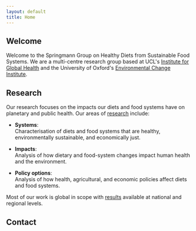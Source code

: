```yaml
---
layout: default
title: Home
---
```


## Welcome

Welcome to the Springmann Group on Healthy Diets from Sustainable Food Systems. We are a multi-centre research group based at UCL's [Institute for Global Health](https://www.ucl.ac.uk/global-health/igh-centres-0) and the University of Oxford's [Environmental Change Institute](https://www.eci.ox.ac.uk/research/environment-health).

## Research

Our research focuses on the impacts our diets and food systems have on planetary and public health. Our areas of [research](https://scaleffi.github.io/webtest-marco-2/research.html) include:

- **Systems**: <br>
  Characterisation of diets and food systems that are healthy, environmentally sustainable, and economically just.

- **Impacts**: <br>
  Analysis of how dietary and food-system changes impact human health and the environment.

- **Policy options**: <br>
  Analysis of how health, agricultural, and economic policies affect diets and food systems.

Most of our work is global in scope with [results](https://scaleffi.github.io/webtest-marco-2/data.html) available at national and regional levels. 


## Contact
